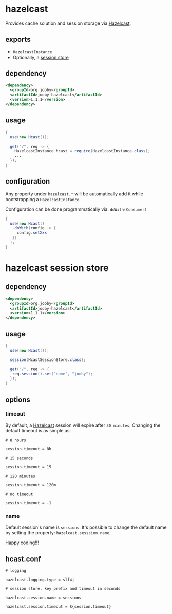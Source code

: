 # hazelcast

Provides cache solution and session storage via [Hazelcast](http://hazelcast.org).

## exports

* ```HazelcastInstance```
* Optionally, a [session store](/apidocs/org/jooby/hazelcast/HcastSessionStore.html)

## dependency

```xml
<dependency>
  <groupId>org.jooby</groupId>
  <artifactId>jooby-hazelcast</artifactId>
  <version>1.1.1</version>
</dependency>
```

## usage

```java
{
  use(new Hcast());

  get("/", req -> {
    HazelcastInstance hcast = require(HazelcastInstance.class);
    ...
  });
}
```

## configuration

Any property under ```hazelcast.*``` will be automatically add it while bootstrapping a ```HazelcastInstance```.

Configuration can be done programmatically via: ```doWith(Consumer)```

```java
{
  use(new Hcast()
   .doWith(config -> {
     config.setXxx
   })
  );
}
```

# hazelcast session store

## dependency

```xml
<dependency>
  <groupId>org.jooby</groupId>
  <artifactId>jooby-hazelcast</artifactId>
  <version>1.1.1</version>
</dependency>
```

## usage

```java
{
  use(new Hcast());

  session(HcastSessionStore.class);

  get("/", req -> {
   req.session().set("name", "jooby");
  });
}
```

## options

### timeout

By default, a [Hazelcast](http://hazelcast.org) session will expire after ```30 minutes```. Changing the default timeout is as simple as:

```properties
# 8 hours

session.timeout = 8h

# 15 seconds

session.timeout = 15

# 120 minutes

session.timeout = 120m

# no timeout

session.timeout = -1
```

### name
Default session's name is ```sessions```. It's possible to change the default name by setting the property: ```hazelcast.sesssion.name```.

Happy coding!!!

## hcast.conf

```properties
# logging

hazelcast.logging.type = slf4j

# session store, key prefix and timeout in seconds

hazelcast.session.name = sessions

hazelcast.session.timeout = ${session.timeout}
```
